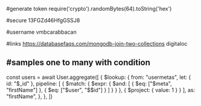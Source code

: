 #generate token
require('crypto').randomBytes(64).toString('hex')

#secure
13FGZd46HfgGSSJ8

#username
vmbcarabbacan

#links
https://databasefaqs.com/mongodb-join-two-collections
digitaloc

#samples
one to many with condition
------
const users = await User.aggregate([
    {
      $lookup: {
        from: "usermetas",
        let: { id: "$_id" },
        pipeline: [
          { $match: 
            { $expr: 
              { $and:
                 [
                  { $eq: ["$meta", "firstName"] },
                  { $eq: ["$user", "$$id"] }
                ]
              }
            }
          },
          {
            $project: {
              value: 1
            }
          }
        ],
        as: "firstName",
      },
    },
  ])